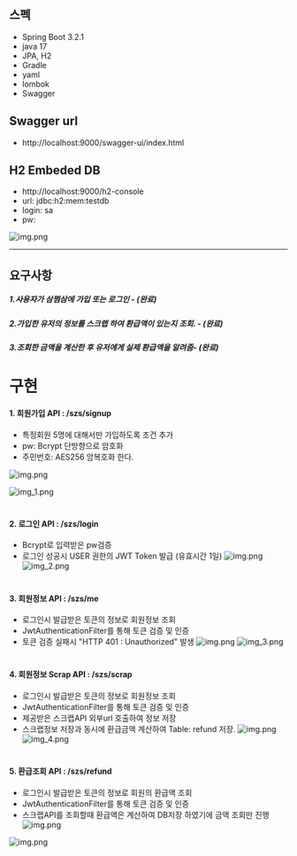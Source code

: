 ## 스펙
* Spring Boot 3.2.1
* java 17
* JPA, H2
* Gradle
* yaml
* lombok
* Swagger

## Swagger url
* http://localhost:9000/swagger-ui/index.html

## H2 Embeded DB
* http://localhost:9000/h2-console
* url: jdbc:h2:mem:testdb
* login: sa
* pw:

![img.png](docs/db_img.png)

---

## 요구사항
##### 1.사용자가 삼쩜삼에 가입 또는 로그인 - (완료)
##### 2.가입한 유저의 정보를 스크랩 하여 환급액이 있는지 조회. - (완료)
##### 3.조회한 금액을 계산한 후 유저에게 실제 환급액을 알려줌- (완료)


#
#
# 구현
#### 1. 회원가입 API : /szs/signup
* 특정회원 5명에 대해서만 가입하도록 조건 추가
* pw: Bcrypt 단방향으로 암호화
* 주민번호: AES256 암복호화 한다.

![img.png](docs/img.png)

![img_1.png](docs/res_img_1.png)

#
#
#### 2. 로그인 API : /szs/login
* Bcrypt로 입력받은 pw검증
* 로그인 성공시 USER 권한의 JWT Token 발급 (유효시간 1일)
![img.png](docs/img2.png)
![img_2.png](docs/res_img_2.png)

#
#
#### 3. 회원정보 API : /szs/me
* 로그인시 발급받은 토큰의 정보로 회원정보 조회
* JwtAuthenticationFilter를 통해 토큰 검증 및 인증
* 토큰 검증 실패시 "HTTP 401 : Unauthorized" 발생
![img.png](docs/img3.png)
![img_3.png](docs/res_img_3.png)


#
#
#### 4. 회원정보 Scrap API : /szs/scrap
* 로그인시 발급받은 토큰의 정보로 회원정보 조회
* JwtAuthenticationFilter를 통해 토큰 검증 및 인증
* 제공받은 스크랩API 외부url 호출하여 정보 저장
* 스크랩정보 저장과 동시에 환급금액 계산하여 Table: refund 저장. 
![img.png](docs/img4.png)
![img_4.png](docs/res_img_4.png)


#
#
#### 5. 환급조회 API : /szs/refund
* 로그인시 발급받은 토큰의 정보로 회원의 환급액 조회
* JwtAuthenticationFilter를 통해 토큰 검증 및 인증
* 스크랩API를 조회할때 환급액은 계산하여 DB저장 하였기에 금액 조회만 진행
![img.png](docs/img5.png)

![img.png](docs/res_img5.png)
